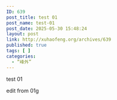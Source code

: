 ```yaml
---
ID: 639
post_title: test 01
post_name: test-01
post_date: 2025-05-30 15:48:24
layout: post
link: http://xuhaofeng.org/archives/639
published: true
tags: [ ]
categories:
  - “峰外”
---
```

test 01

edit from 01g